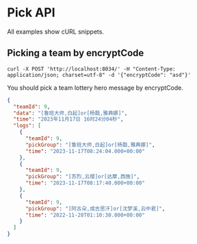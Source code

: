 # Pick API

All examples show cURL snippets.

## Picking a team by encryptCode

```shel
curl -X POST 'http://localhost:8034/' -H "Content-Type: application/json; charset=utf-8" -d '{"encryptCode": "asd"}'
```

You should pick a team lottery hero message by encryptCode.

```json
{
  "teamId": 9,
  "data": "[鲁班大师,白起]or[杨戬,雅典娜]",
  "time": "2023年11月17日 16时24分04秒",
  "logs": [
    {
      "teamId": 9,
      "pickGroup": "[鲁班大师,白起]or[杨戬,雅典娜]",
      "time": "2023-11-17T08:24:04.000+00:00"
    },
    {
      "teamId": 9,
      "pickGroup": "[苏烈,云缨]or[达摩,西施]",
      "time": "2023-11-17T08:17:40.000+00:00"
    },
    {
      "teamId": 9,
      "pickGroup": "[阿古朵,成吉思汗]or[沈梦溪,云中君]",
      "time": "2022-11-28T01:10:30.000+00:00"
    }
  ]
}
```
